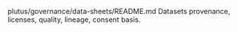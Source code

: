 plutus/governance/data-sheets/README.md
Datasets provenance, licenses, quality, lineage, consent basis.